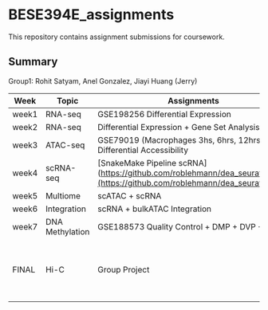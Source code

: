 # BESE394E_assignments
This repository contains assignment submissions for coursework.

## Summary
Group1: Rohit Satyam, Anel Gonzalez, Jiayi Huang (Jerry)

| Week  | Topic           | Assignments                                                                                                                    | Group                                            |
| ----- | --------------- | ------------------------------------------------------------------------------------------------------------------------------ | ------------------------------------------------ |
| week1 | RNA-seq         | GSE198256 Differential Expression                                                                                              | 1                                                |
| week2 | RNA-seq         | Differential Expression + Gene Set Analysis                                                                                    | 1                                                |
| week3 | ATAC-seq        | GSE79019 (Macrophages 3hs, 6hrs, 12hrs) Differential Accessibility                                                             | 1                                                |
| week4 | scRNA-seq       | [SnakeMake Pipeline scRNA](https://github.com/roblehmann/dea_seurat/pull/2](https://github.com/roblehmann/dea_seurat/pull/2) | 1                                                |
| week5 | Multiome        | scATAC + scRNA                                                                                                                 | 1                                                |
| week6 | Integration     | scRNA + bulkATAC Integration                                                                                                   | 1                                                |
| week7 | DNA Methylation | GSE188573 Quality Control + DMP + DVP + ORA                                                                                    | 1                                                |
| FINAL | Hi-C            | Group Project                                                                                                                  | Aleksandra Kurowska, Anel Gonzalez, Rohit Satyam |

